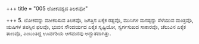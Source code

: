 +++
title = "005 ಲೋಕವಶ್ಯದ ತಿಲಕವೋ"

+++
5. ಲೋಕವನ್ನು ವಶೀಕರಿಸುವ ತಿಲಕವೊ, ಜಗತ್ತಿನ ಏಕೈಕ ರತ್ನವೊ, ಮುನಿಗಳ ಮನಸ್ಸನ್ನು ಸೆಳೆಯುವ ಮಂತ್ರವೊ, ಋಷಿಗಳ ತಪಸ್ಸಿನ ಫಲವೊ, ಭುವನ ಸೌಂದರ್ಯದ ಏಕೈಕ ಸೃಷ್ಟಿಯೋ, ಸ್ವರ್ಗಸುಖದ ಸಾಕಾರವೊ, ಚೆಲುವಿನ ಏಕೈಕ ತಾಣವೊ, ಎಂಬಂತಿದ್ದ  ಊರ್ವಶಿಯ ಆಗಮನವು ಅದ್ಭುತವಾಗಿತ್ತು.
